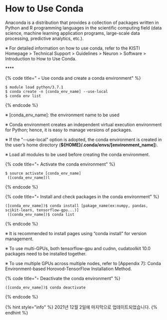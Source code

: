 # How to Use Conda

Anaconda is a distribution that provides a collection of packages written in Python and R programming languages in the scientific computing field (data science, machine learning application programs, large-scale data processing, predictive analytics, etc.).

&#x20;

※ For detailed information on how to use conda, refer to the KISTI Homepage > Technical Support > Guidelines > Neuron > Software > Introduction to How to Use Conda.

&#x20;  ****  &#x20;

{% code title=" ◦ Use conda and create a conda environment" %}
```
$ module load python/3.7.1
$ conda create -n [conda_env_name] --use-local
$ conda env list
```
{% endcode %}

※ \[conda\_env\_name]: the environment name to be used

※ Conda environment creates an independent virtual execution environment for Python; hence, it is easy to manage versions of packages.

※ If the "--use-local" option is adopted, the conda environment is created in the user’s home directory (**${HOME}/.conda/envs/\[environment\_name]**).

※ Load all modules to be used before creating the conda environment.



{% code title="◦ Activate the conda environment" %}
```
$ source activate [conda_env_name]
 ([conda_env_name])l
```
{% endcode %}



{% code title="◦ Install and check packages in the conda environment" %}
```
([conda_env_name])$ conda install [pakage_name(ex:numpy, pandas, scikit-learn, tensorflow-gpu...)]
 ([conda_env_name])$ conda list
```
{% endcode %}

※ It is recommended to install pages using “conda install” for version management.

※ To use multi-GPUs, both tensorflow-gpu and cudnn, cudatoolkit 10.0 packages need to be installed together.

※ To use multiple GPUs across multiple nodes, refer to \[Appendix 7]: Conda Environment-based Horovod-TensorFlow Installation Method.



{% code title="◦ Deactivate the conda environment" %}
```
([conda_env_name])$ conda deactivate
```
{% endcode %}

{% hint style="info" %}
2021년 12월 2일에 마지막으로 업데이트되었습니다.
{% endhint %}
